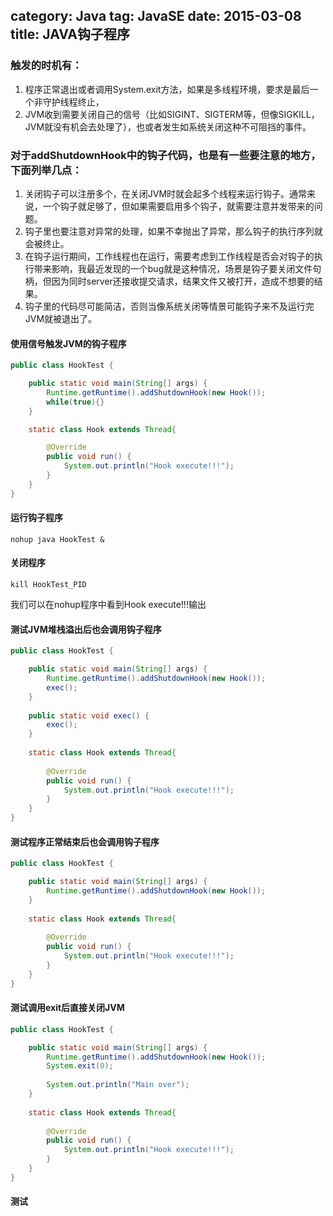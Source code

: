 category: Java
tag: JavaSE
date: 2015-03-08
title: JAVA钩子程序
---

### 触发的时机有：
1. 程序正常退出或者调用System.exit方法，如果是多线程环境，要求是最后一个非守护线程终止，
2. JVM收到需要关闭自己的信号（比如SIGINT、SIGTERM等，但像SIGKILL，JVM就没有机会去处理了），也或者发生如系统关闭这种不可阻挡的事件。

### 对于addShutdownHook中的钩子代码，也是有一些要注意的地方，下面列举几点：
1. 关闭钩子可以注册多个，在关闭JVM时就会起多个线程来运行钩子。通常来说，一个钩子就足够了，但如果需要启用多个钩子，就需要注意并发带来的问题。
2. 钩子里也要注意对异常的处理，如果不幸抛出了异常，那么钩子的执行序列就会被终止。
3. 在钩子运行期间，工作线程也在运行，需要考虑到工作线程是否会对钩子的执行带来影响，我最近发现的一个bug就是这种情况，场景是钩子要关闭文件句柄，但因为同时server还接收提交请求，结果文件又被打开，造成不想要的结果。
4. 钩子里的代码尽可能简洁，否则当像系统关闭等情景可能钩子来不及运行完JVM就被退出了。

#### 使用信号触发JVM的钩子程序
```java
public class HookTest {

	public static void main(String[] args) {
		Runtime.getRuntime().addShutdownHook(new Hook());
		while(true){}
	}

	static class Hook extends Thread{

		@Override
		public void run() {
			System.out.println("Hook execute!!!");
		}
	}
}
```

#### 运行钩子程序
```
nohup java HookTest &
```
#### 关闭程序
```
kill HookTest_PID
```
我们可以在nohup程序中看到Hook execute!!!输出


#### 测试JVM堆栈溢出后也会调用钩子程序
```java
public class HookTest {

	public static void main(String[] args) {
		Runtime.getRuntime().addShutdownHook(new Hook());
		exec();
	}
	
	public static void exec() {
		exec();
	}
	
	static class Hook extends Thread{
		
		@Override
		public void run() {
			System.out.println("Hook execute!!!");
		}
	}
}
```

#### 测试程序正常结束后也会调用钩子程序
```java
public class HookTest {

	public static void main(String[] args) {
		Runtime.getRuntime().addShutdownHook(new Hook());
	}
	
	static class Hook extends Thread{
		
		@Override
		public void run() {
			System.out.println("Hook execute!!!");
		}
	}
}
```

#### 测试调用exit后直接关闭JVM
```java
public class HookTest {

	public static void main(String[] args) {
		Runtime.getRuntime().addShutdownHook(new Hook());
		System.exit(0);
		
		System.out.println("Main over");
	}
	
	static class Hook extends Thread{
		
		@Override
		public void run() {
			System.out.println("Hook execute!!!");
		}
	}
}
```

#### 测试
```java

```